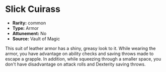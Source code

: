 
# Slick Cuirass

* **Rarity:** common
* **Type:** Armor
* **Attunement:** No
* **Source:** Vault of Magic


This suit of leather armor has a shiny, greasy look to it. While wearing the armor, you have advantage on ability checks and saving throws made to escape a grapple. In addition, while squeezing through a smaller space, you don't have disadvantage on attack rolls and Dexterity saving throws.
